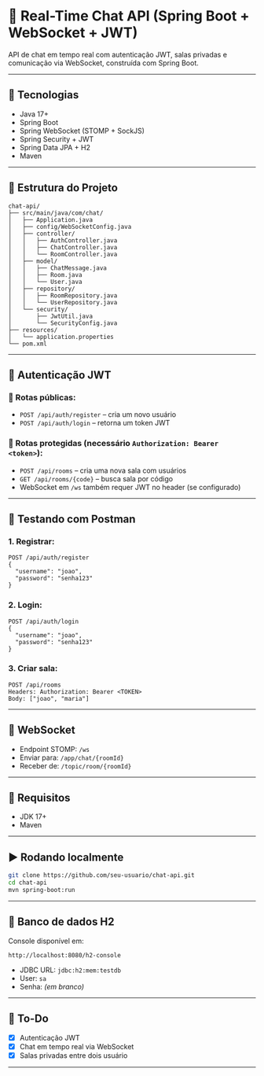 # 📡 Real-Time Chat API (Spring Boot + WebSocket + JWT)

API de chat em tempo real com autenticação JWT, salas privadas e comunicação via WebSocket, construída com Spring Boot.

---

## 🚀 Tecnologias

- Java 17+
- Spring Boot
- Spring WebSocket (STOMP + SockJS)
- Spring Security + JWT
- Spring Data JPA + H2
- Maven

---

## 📁 Estrutura do Projeto

```
chat-api/
├── src/main/java/com/chat/
│   ├── Application.java
│   ├── config/WebSocketConfig.java
│   ├── controller/
│   │   ├── AuthController.java
│   │   ├── ChatController.java
│   │   └── RoomController.java
│   ├── model/
│   │   ├── ChatMessage.java
│   │   ├── Room.java
│   │   └── User.java
│   ├── repository/
│   │   ├── RoomRepository.java
│   │   └── UserRepository.java
│   └── security/
│       ├── JwtUtil.java
│       └── SecurityConfig.java
├── resources/
│   └── application.properties
└── pom.xml
```

---

## 🔐 Autenticação JWT

### 📌 Rotas públicas:

- `POST /api/auth/register` – cria um novo usuário
- `POST /api/auth/login` – retorna um token JWT

### 🔐 Rotas protegidas (necessário `Authorization: Bearer <token>`):

- `POST /api/rooms` – cria uma nova sala com usuários
- `GET /api/rooms/{code}` – busca sala por código
- WebSocket em `/ws` também requer JWT no header (se configurado)

---

## 🧪 Testando com Postman

### 1. Registrar:
```
POST /api/auth/register
{
  "username": "joao",
  "password": "senha123"
}
```

### 2. Login:
```
POST /api/auth/login
{
  "username": "joao",
  "password": "senha123"
}
```

### 3. Criar sala:
```
POST /api/rooms
Headers: Authorization: Bearer <TOKEN>
Body: ["joao", "maria"]
```

---

## 📡 WebSocket

- Endpoint STOMP: `/ws`
- Enviar para: `/app/chat/{roomId}`
- Receber de: `/topic/room/{roomId}`

---

## 🧰 Requisitos

- JDK 17+
- Maven

---

## ▶️ Rodando localmente

```bash
git clone https://github.com/seu-usuario/chat-api.git
cd chat-api
mvn spring-boot:run
```

---

## 🧪 Banco de dados H2

Console disponível em:  
```
http://localhost:8080/h2-console
```
- JDBC URL: `jdbc:h2:mem:testdb`
- User: `sa`
- Senha: *(em branco)*

---

## 📌 To-Do

- [x] Autenticação JWT
- [x] Chat em tempo real via WebSocket
- [x] Salas privadas entre dois usuário

---

